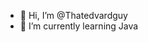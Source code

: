 - 👋 Hi, I’m @Thatedvardguy
- 🌱 I’m currently learning Java

<!---
Thatedvardguy/Thatedvardguy is a ✨ special ✨ repository because its `README.md` (this file) appears on your GitHub profile.
You can click the Preview link to take a look at your changes.
--->
